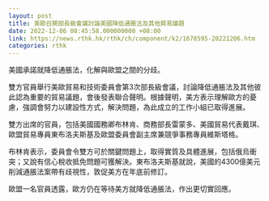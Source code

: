 ```yaml
---
layout: post
title: 美歐召開部長級會議討論美國降低通脹法及其他貿易議題
date: 2022-12-06 08:45:58.000000000 +08:00
link: https://news.rthk.hk/rthk/ch/component/k2/1678595-20221206.htm
categories: rthk
---
```


美國承諾就降低通脹法，化解與歐盟之間的分歧。

雙方官員舉行美歐貿易和技術委員會第3次部長級會議，討論降低通脹法及其他彼此認為重要的貿易議題，會後發表聯合聲明。根據聲明，美方表示理解歐方的憂慮，強調會努力以建設性方式，解決問題，為此成立的工作小組已取得進展。

雙方出席的官員，包括美國國務卿布林肯、商務部長雷蒙多、美國貿易代表戴琪、歐盟貿易專員東布洛夫斯基及歐盟委員會副主席兼競爭事務專員維斯塔格。

布林肯表示，委員會令雙方可於關鍵問題上，取得實質及具體進展，包括俄烏衝突；又說有信心稅收抵免問題可獲解決。東布洛夫斯基就說，美國的4300億美元削減通脹法案帶有歧視性，敦促美方在年底前修訂。

歐盟一名官員透露，歐方仍在等待美方就降低通脹法，作出更切實回應。
